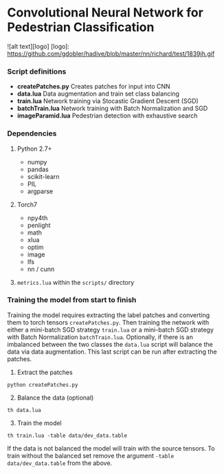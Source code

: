 # Convolutional Neural Network for Pedestrian Classification

![alt text][logo]
[logo]: https://github.com/gdobler/hadive/blob/master/nn/richard/test/1839jh.gif



### Script definitions
+ **createPatches.py** Creates patches for input into CNN
+ **data.lua** Data augmentation and train set class balancing
+ **train.lua** Network training via Stocastic Gradient Descent (SGD)
+ **batchTrain.lua** Network training with Batch Normalization and SGD
+ **imageParamid.lua** Pedestrian detection with exhaustive search

### Dependencies
1. Python 2.7+
   * numpy
   * pandas
   * scikit-learn
   * PIL
   * argparse

2. Torch7
   * npy4th
   * penlight
   * math
   * xlua
   * optim
   * image
   * lfs
   * nn / cunn

3. `metrics.lua` within the `scripts/` directory

### Training the model from start to finish
Training the model requires extracting the label patches and converting them to torch tensors `createPatches.py`. Then training the network with either a mini-batch SGD strategy `train.lua` or a mini-batch SGD strategy with Batch Normalization `batchTrain.lua`. Optionally, if there is an imbalanced between the two classes the `data.lua` script will balance the data via data augmentation. This last script can be run after extracting the patches. 


1. Extract the patches
```
python createPatches.py
```
2. Balance the data (optional)
```
th data.lua
```
3. Train the model
```
th train.lua -table data/dev_data.table
```
If the data is not balanced the model will train with the source tensors. To train without the balanced set remove the argument `-table data/dev_data.table` from the above.








